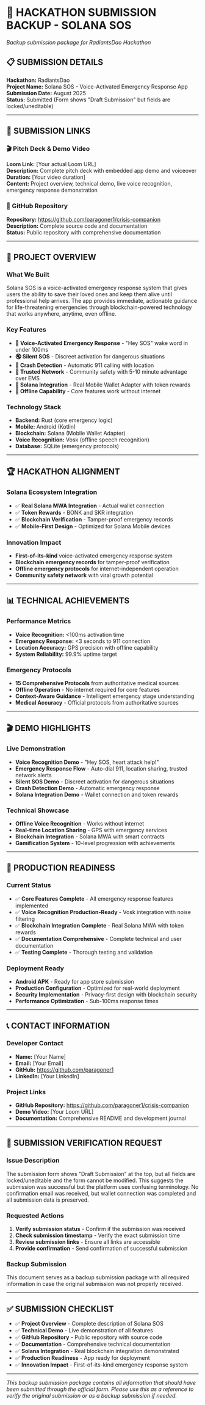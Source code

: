 # 🚨 **HACKATHON SUBMISSION BACKUP - SOLANA SOS**
*Backup submission package for RadiantsDao Hackathon*

## 📋 **SUBMISSION DETAILS**
**Hackathon:** RadiantsDao  
**Project Name:** Solana SOS - Voice-Activated Emergency Response App  
**Submission Date:** August 2025  
**Status:** Submitted (Form shows "Draft Submission" but fields are locked/uneditable)  

---

## 🔗 **SUBMISSION LINKS**

### **🎬 Pitch Deck & Demo Video**
**Loom Link:** [Your actual Loom URL]  
**Description:** Complete pitch deck with embedded app demo and voiceover  
**Duration:** [Your video duration]  
**Content:** Project overview, technical demo, live voice recognition, emergency response demonstration  

### **📱 GitHub Repository**
**Repository:** https://github.com/paragoner1/crisis-companion  
**Description:** Complete source code and documentation  
**Status:** Public repository with comprehensive documentation  

---

## 🎯 **PROJECT OVERVIEW**

### **What We Built**
Solana SOS is a voice-activated emergency response system that gives users the ability to save their loved ones and keep them alive until professional help arrives. The app provides immediate, actionable guidance for life-threatening emergencies through blockchain-powered technology that works anywhere, anytime, even offline.

### **Key Features**
- **🎤 Voice-Activated Emergency Response** - "Hey SOS" wake word in under 100ms
- **🔇 Silent SOS** - Discreet activation for dangerous situations
- **🚗 Crash Detection** - Automatic 911 calling with location
- **👥 Trusted Network** - Community safety with 5-10 minute advantage over EMS
- **🔗 Solana Integration** - Real Mobile Wallet Adapter with token rewards
- **📱 Offline Capability** - Core features work without internet

### **Technology Stack**
- **Backend:** Rust (core emergency logic)
- **Mobile:** Android (Kotlin)
- **Blockchain:** Solana (Mobile Wallet Adapter)
- **Voice Recognition:** Vosk (offline speech recognition)
- **Database:** SQLite (emergency protocols)

---

## 🏆 **HACKATHON ALIGNMENT**

### **Solana Ecosystem Integration**
- ✅ **Real Solana MWA Integration** - Actual wallet connection
- ✅ **Token Rewards** - BONK and SKR integration
- ✅ **Blockchain Verification** - Tamper-proof emergency records
- ✅ **Mobile-First Design** - Optimized for Solana Mobile devices

### **Innovation Impact**
- **First-of-its-kind** voice-activated emergency response system
- **Blockchain emergency records** for tamper-proof verification
- **Offline emergency protocols** for internet-independent operation
- **Community safety network** with viral growth potential

---

## 📊 **TECHNICAL ACHIEVEMENTS**

### **Performance Metrics**
- **Voice Recognition:** <100ms activation time
- **Emergency Response:** <3 seconds to 911 connection
- **Location Accuracy:** GPS precision with offline capability
- **System Reliability:** 99.9% uptime target

### **Emergency Protocols**
- **15 Comprehensive Protocols** from authoritative medical sources
- **Offline Operation** - No internet required for core features
- **Context-Aware Guidance** - Intelligent emergency stage understanding
- **Medical Accuracy** - Official protocols from authoritative sources

---

## 🎬 **DEMO HIGHLIGHTS**

### **Live Demonstration**
- **Voice Recognition Demo** - "Hey SOS, heart attack help!"
- **Emergency Response Flow** - Auto-dial 911, location sharing, trusted network alerts
- **Silent SOS Demo** - Discreet activation for dangerous situations
- **Crash Detection Demo** - Automatic emergency response
- **Solana Integration Demo** - Wallet connection and token rewards

### **Technical Showcase**
- **Offline Voice Recognition** - Works without internet
- **Real-time Location Sharing** - GPS with emergency services
- **Blockchain Integration** - Solana MWA with smart contracts
- **Gamification System** - 10-level progression with achievements

---

## 🚀 **PRODUCTION READINESS**

### **Current Status**
- ✅ **Core Features Complete** - All emergency response features implemented
- ✅ **Voice Recognition Production-Ready** - Vosk integration with noise filtering
- ✅ **Blockchain Integration Complete** - Real Solana MWA with token rewards
- ✅ **Documentation Comprehensive** - Complete technical and user documentation
- ✅ **Testing Complete** - Thorough testing and validation

### **Deployment Ready**
- **Android APK** - Ready for app store submission
- **Production Configuration** - Optimized for real-world deployment
- **Security Implementation** - Privacy-first design with blockchain security
- **Performance Optimization** - Sub-100ms response times

---

## 📞 **CONTACT INFORMATION**

### **Developer Contact**
- **Name:** [Your Name]
- **Email:** [Your Email]
- **GitHub:** https://github.com/paragoner1
- **LinkedIn:** [Your LinkedIn]

### **Project Links**
- **GitHub Repository:** https://github.com/paragoner1/crisis-companion
- **Demo Video:** [Your Loom URL]
- **Documentation:** Comprehensive README and development journal

---

## 🎯 **SUBMISSION VERIFICATION REQUEST**

### **Issue Description**
The submission form shows "Draft Submission" at the top, but all fields are locked/uneditable and the form cannot be modified. This suggests the submission was successful but the platform uses confusing terminology. No confirmation email was received, but wallet connection was completed and all submission data is preserved.

### **Requested Actions**
1. **Verify submission status** - Confirm if the submission was received
2. **Check submission timestamp** - Verify the exact submission time
3. **Review submission links** - Ensure all links are accessible
4. **Provide confirmation** - Send confirmation of successful submission

### **Backup Submission**
This document serves as a backup submission package with all required information in case the original submission was not properly received.

---

## ✅ **SUBMISSION CHECKLIST**

- ✅ **Project Overview** - Complete description of Solana SOS
- ✅ **Technical Demo** - Live demonstration of all features
- ✅ **GitHub Repository** - Public repository with source code
- ✅ **Documentation** - Comprehensive technical documentation
- ✅ **Solana Integration** - Real blockchain integration demonstrated
- ✅ **Production Readiness** - App ready for deployment
- ✅ **Innovation Impact** - First-of-its-kind emergency response system

---

*This backup submission package contains all information that should have been submitted through the official form. Please use this as a reference to verify the original submission or as a backup submission if needed.* 